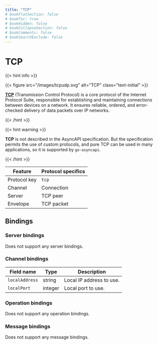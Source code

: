 ```yaml
---
title: "TCP"
# bookFlatSection: false
# bookToc: true
# bookHidden: false
# bookCollapseSection: false
# bookComments: false
# bookSearchExclude: false
---
```


# TCP

<link rel="stylesheet" href="/css/text.css">

{{< hint info >}}

{{< figure src="/images/tcpudp.svg" alt="TCP" class="text-initial" >}}

**[TCP](https://en.wikipedia.org/wiki/Transmission_Control_Protocol)** (Transmission Control Protocol) is a core 
protocol of the Internet Protocol Suite, responsible for establishing and maintaining connections between 
devices on a network. It ensures reliable, ordered, and error-checked delivery of data packets over IP networks.

{{< /hint >}}

{{< hint warning >}}

**TCP** is not described in the AsyncAPI specification. But the specification permits the use of custom protocols,
and pure TCP can be used in many applications, so it is supported by `go-asyncapi`.

{{< /hint >}}

| Feature      | Protocol specifics |
|--------------|--------------------|
| Protocol key | `tcp`              |
| Channel      | Connection         |
| Server       | TCP peer           |
| Envelope     | TCP packet         |

## Bindings

### Server bindings

Does not support any server bindings.

### Channel bindings

| Field name     | Type    | Description              |
|----------------|---------|--------------------------|
| `localAddress` | string  | Local IP address to use. |
| `localPort`    | integer | Local port to use.       |


### Operation bindings

Does not support any operation bindings.

### Message bindings

Does not support any message bindings.